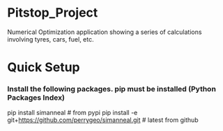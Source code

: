 # Pitstop_Project
Numerical Optimization application showing a series of calculations involving tyres, cars, fuel, etc.


# Quick Setup
### Install the following packages. pip must be installed (Python Packages Index)
pip install simanneal  # from pypi
pip install -e git+https://github.com/perrygeo/simanneal.git  # latest from github
